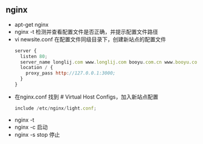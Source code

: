 ## nginx
  * apt-get nginx
  * nginx -t 检测并查看配置文件是否正确，并提示配置文件路径
  * vi newsite.conf 在配置文件同级目录下，创建新站点的配置文件<br>
    ```js
    server {
	  listen 80;
	  server_name longlij.com www.longlij.com booyu.com.cn www.booyu.com.cn;
	  location / {
	    proxy_pass http://127.0.0.1:3000;
	  }
	}
     ```
  * 在nginx.conf 找到 # Virtual Host Configs，加入新站点配置
    ```js
    include /etc/nginx/light.conf;
    ```
  * nginx -t
  * nginx -c 启动
  * nginx -s stop 停止
